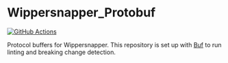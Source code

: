 # Wippersnapper_Protobuf
[![GitHub Actions](https://github.com/adafruit/Wippersnapper_Protobuf/workflows/CI/badge.svg)](https://github.com/adafruit/Wippersnapper_Protobuf/actions?workflow=CI)


Protocol buffers for Wippersnapper. This repository is set up with [Buf](https://github.com/bufbuild/buf) to run linting and breaking change detection.
